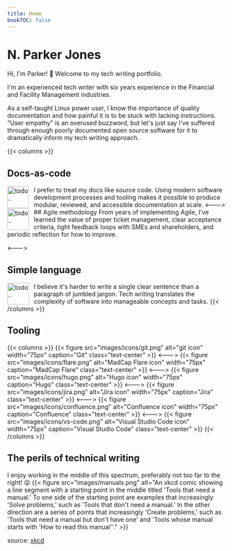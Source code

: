 ```yaml
---
title: Home
bookTOC: false
---
```


# N. Parker Jones

Hi, I'm Parker! &#128075; Welcome to my tech writing portfolio. 

I'm an experienced tech writer with six years experience in the Financial and Facility Management industries. 

As a self-taught Linux power user, I know the importance of quality documentation and how painful it is to be stuck with lacking instructions. "User empathy" is an overused buzzword, but let's just say I've suffered through enough poorly documented open source software for it to dramatically inform my tech writing approach.  

{{< columns >}}
## Docs-as-code
<img src="images/icons/terminal.png" alt="todo.." width="50px" align="left" style="padding-right: 8px;" />
I prefer to treat my docs like source code. Using modern software development processes and tooling makes it possible to produce modular, reviewed, and accessible documentation at scale. 
<--->
## Agile methodology
<img src="images/icons/agile.png" alt="todo.." width="50px" align="left" style="padding-right: 8px;" />
From years of implementing Agile, I've learned the value of proper ticket management, clear acceptance criteria, tight feedback loops with SMEs and shareholders, and periodic reflection for how to improve.

<--->
## Simple language
<img src="images/icons/edit.png" alt="todo.." width="50px" align="left" style="padding-right: 8px;" />

I believe it's harder to write a single clear sentence than a paragraph of jumbled jargon. Tech writing translates the complexity of software into manageable concepts and tasks.
{{< /columns >}}

## Tooling
{{< columns >}}
{{< figure src="images/icons/git.png" alt="git icon" width="75px" caption="Git" class="text-center" >}}
<--->
{{< figure src="images/icons/flare.png" alt="MadCap Flare icon" width="75px" caption="MadCap Flare" class="text-center" >}}
<--->
{{< figure src="images/icons/hugo.png" alt="Hugo icon" width="75px" caption="Hugo" class="text-center" >}}
<--->
{{< figure src="images/icons/jira.png" alt="Jira icon" width="75px" caption="Jira" class="text-center" >}}
<--->
{{< figure src="images/icons/confluence.png" alt="Confluence icon" width="75px" caption="Confluence" class="text-center" >}}
<--->
{{< figure src="images/icons/vs-code.png" alt="Visual Studio Code icon" width="75px" caption="Visual Studio Code" class="text-center" >}}
{{< /columns >}}

## The perils of technical writing 

I enjoy working in the middle of this spectrum, preferably not too far to the right! &#128540;
{{< figure src="images/manuals.png" alt="An xkcd comic showing a line segment with a starting point in the middle titled 'Tools that need a manual.' To one side of the starting point are examples that increasingly 'Solve problems,' such as 'Tools that don't need a manual.' In the other direction are a series of points that increasingly 'Create problems,' such as 'Tools that need a manual but don't have one' and 'Tools whose manual starts with 'How to read this manual''." >}}

source: <a href="https://xkcd.com/1343/" target="_blank">xkcd</a>
